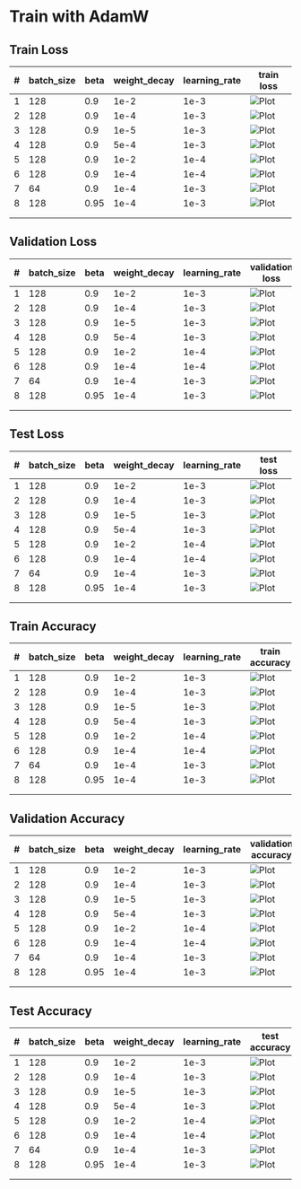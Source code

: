 # Train with AdamW

## Train Loss

| #   | batch_size | beta | weight_decay | learning_rate | train loss                                                         |
| --- | ---------- | ---- | ------------ | ------------- | ------------------------------------------------------------------ |
| 1   | 128        | 0.9  | 1e-2         | 1e-3          | ![Plot](./Plot/e=150_bs=128_b=0.9_lr=1e-3_wd=1e-2/train_loss.png)  |
| 2   | 128        | 0.9  | 1e-4         | 1e-3          | ![Plot](./Plot/e=150_bs=128_b=0.9_lr=1e-3_wd=1e-4/train_loss.png)  |
| 3   | 128        | 0.9  | 1e-5         | 1e-3          | ![Plot](./Plot/e=150_bs=128_b=0.9_lr=1e-3_wd=1e-5/train_loss.png)  |
| 4   | 128        | 0.9  | 5e-4         | 1e-3          | ![Plot](./Plot/e=150_bs=128_b=0.9_lr=1e-3_wd=5e-4/train_loss.png)  |
| 5   | 128        | 0.9  | 1e-2         | 1e-4          | ![Plot](./Plot/e=150_bs=128_b=0.9_lr=1e-4_wd=1e-2/train_loss.png)  |
| 6   | 128        | 0.9  | 1e-4         | 1e-4          | ![Plot](./Plot/e=150_bs=128_b=0.9_lr=1e-4_wd=1e-4/train_loss.png)  |
| 7   | 64         | 0.9  | 1e-4         | 1e-3          | ![Plot](./Plot/e=150_bs=64_b=0.9_lr=1e-3_wd=1e-4/train_loss.png)   |
| 8   | 128        | 0.95 | 1e-4         | 1e-3          | ![Plot](./Plot/e=100_bs=128_b=0.95_lr=1e-3_wd=1e-4/train_loss.png) |
|     |            |      |              |               |                                                                    |
|     |            |      |              |               |                                                                    |

## Validation Loss

| #   | batch_size | beta | weight_decay | learning_rate | validation loss                                                  |
| --- | ---------- | ---- | ------------ | ------------- | ---------------------------------------------------------------- |
| 1   | 128        | 0.9  | 1e-2         | 1e-3          | ![Plot](./Plot/e=150_bs=128_b=0.9_lr=1e-3_wd=1e-2/val_loss.png)  |
| 2   | 128        | 0.9  | 1e-4         | 1e-3          | ![Plot](./Plot/e=150_bs=128_b=0.9_lr=1e-3_wd=1e-4/val_loss.png)  |
| 3   | 128        | 0.9  | 1e-5         | 1e-3          | ![Plot](./Plot/e=150_bs=128_b=0.9_lr=1e-3_wd=1e-5/val_loss.png)  |
| 4   | 128        | 0.9  | 5e-4         | 1e-3          | ![Plot](./Plot/e=150_bs=128_b=0.9_lr=1e-3_wd=5e-4/val_loss.png)  |
| 5   | 128        | 0.9  | 1e-2         | 1e-4          | ![Plot](./Plot/e=150_bs=128_b=0.9_lr=1e-4_wd=1e-2/val_loss.png)  |
| 6   | 128        | 0.9  | 1e-4         | 1e-4          | ![Plot](./Plot/e=150_bs=128_b=0.9_lr=1e-4_wd=1e-4/val_loss.png)  |
| 7   | 64         | 0.9  | 1e-4         | 1e-3          | ![Plot](./Plot/e=150_bs=64_b=0.9_lr=1e-3_wd=1e-4/val_loss.png)   |
| 8   | 128        | 0.95 | 1e-4         | 1e-3          | ![Plot](./Plot/e=100_bs=128_b=0.95_lr=1e-3_wd=1e-4/val_loss.png) |
|     |            |      |              |               |                                                                  |
|     |            |      |              |               |                                                                  |

## Test Loss

| #   | batch_size | beta | weight_decay | learning_rate | test loss                                                         |
| --- | ---------- | ---- | ------------ | ------------- | ----------------------------------------------------------------- |
| 1   | 128        | 0.9  | 1e-2         | 1e-3          | ![Plot](./Plot/e=150_bs=128_b=0.9_lr=1e-3_wd=1e-2/test_loss.png)  |
| 2   | 128        | 0.9  | 1e-4         | 1e-3          | ![Plot](./Plot/e=150_bs=128_b=0.9_lr=1e-3_wd=1e-4/test_loss.png)  |
| 3   | 128        | 0.9  | 1e-5         | 1e-3          | ![Plot](./Plot/e=150_bs=128_b=0.9_lr=1e-3_wd=1e-5/test_loss.png)  |
| 4   | 128        | 0.9  | 5e-4         | 1e-3          | ![Plot](./Plot/e=150_bs=128_b=0.9_lr=1e-3_wd=5e-4/test_loss.png)  |
| 5   | 128        | 0.9  | 1e-2         | 1e-4          | ![Plot](./Plot/e=150_bs=128_b=0.9_lr=1e-4_wd=1e-2/test_loss.png)  |
| 6   | 128        | 0.9  | 1e-4         | 1e-4          | ![Plot](./Plot/e=150_bs=128_b=0.9_lr=1e-4_wd=1e-4/test_loss.png)  |
| 7   | 64         | 0.9  | 1e-4         | 1e-3          | ![Plot](./Plot/e=150_bs=64_b=0.9_lr=1e-3_wd=1e-4/test_loss.png)   |
| 8   | 128        | 0.95 | 1e-4         | 1e-3          | ![Plot](./Plot/e=100_bs=128_b=0.95_lr=1e-3_wd=1e-4/test_loss.png) |
|     |            |      |              |               |                                                                   |
|     |            |      |              |               |                                                                   |

## Train Accuracy

| #   | batch_size | beta | weight_decay | learning_rate | train accuracy                                                         |
| --- | ---------- | ---- | ------------ | ------------- | ---------------------------------------------------------------------- |
| 1   | 128        | 0.9  | 1e-2         | 1e-3          | ![Plot](./Plot/e=150_bs=128_b=0.9_lr=1e-3_wd=1e-2/train_accuracy.png)  |
| 2   | 128        | 0.9  | 1e-4         | 1e-3          | ![Plot](./Plot/e=150_bs=128_b=0.9_lr=1e-3_wd=1e-4/train_accuracy.png)  |
| 3   | 128        | 0.9  | 1e-5         | 1e-3          | ![Plot](./Plot/e=150_bs=128_b=0.9_lr=1e-3_wd=1e-5/train_accuracy.png)  |
| 4   | 128        | 0.9  | 5e-4         | 1e-3          | ![Plot](./Plot/e=150_bs=128_b=0.9_lr=1e-3_wd=5e-4/train_accuracy.png)  |
| 5   | 128        | 0.9  | 1e-2         | 1e-4          | ![Plot](./Plot/e=150_bs=128_b=0.9_lr=1e-4_wd=1e-2/train_accuracy.png)  |
| 6   | 128        | 0.9  | 1e-4         | 1e-4          | ![Plot](./Plot/e=150_bs=128_b=0.9_lr=1e-4_wd=1e-4/train_accuracy.png)  |
| 7   | 64         | 0.9  | 1e-4         | 1e-3          | ![Plot](./Plot/e=150_bs=64_b=0.9_lr=1e-3_wd=1e-4/train_accuracy.png)   |
| 8   | 128        | 0.95 | 1e-4         | 1e-3          | ![Plot](./Plot/e=100_bs=128_b=0.95_lr=1e-3_wd=1e-4/train_accuracy.png) |
|     |            |      |              |               |                                                                        |
|     |            |      |              |               |                                                                        |

## Validation Accuracy

| #   | batch_size | beta | weight_decay | learning_rate | validation accuracy                                                  |
| --- | ---------- | ---- | ------------ | ------------- | -------------------------------------------------------------------- |
| 1   | 128        | 0.9  | 1e-2         | 1e-3          | ![Plot](./Plot/e=150_bs=128_b=0.9_lr=1e-3_wd=1e-2/val_accuracy.png)  |
| 2   | 128        | 0.9  | 1e-4         | 1e-3          | ![Plot](./Plot/e=150_bs=128_b=0.9_lr=1e-3_wd=1e-4/val_accuracy.png)  |
| 3   | 128        | 0.9  | 1e-5         | 1e-3          | ![Plot](./Plot/e=150_bs=128_b=0.9_lr=1e-3_wd=1e-5/val_accuracy.png)  |
| 4   | 128        | 0.9  | 5e-4         | 1e-3          | ![Plot](./Plot/e=150_bs=128_b=0.9_lr=1e-3_wd=5e-4/val_accuracy.png)  |
| 5   | 128        | 0.9  | 1e-2         | 1e-4          | ![Plot](./Plot/e=150_bs=128_b=0.9_lr=1e-4_wd=1e-2/val_accuracy.png)  |
| 6   | 128        | 0.9  | 1e-4         | 1e-4          | ![Plot](./Plot/e=150_bs=128_b=0.9_lr=1e-4_wd=1e-4/val_accuracy.png)  |
| 7   | 64         | 0.9  | 1e-4         | 1e-3          | ![Plot](./Plot/e=150_bs=64_b=0.9_lr=1e-3_wd=1e-4/val_accuracy.png)   |
| 8   | 128        | 0.95 | 1e-4         | 1e-3          | ![Plot](./Plot/e=100_bs=128_b=0.95_lr=1e-3_wd=1e-4/val_accuracy.png) |
|     |            |      |              |               |                                                                      |
|     |            |      |              |               |                                                                      |

## Test Accuracy

| #   | batch_size | beta | weight_decay | learning_rate | test accuracy                                                         |
| --- | ---------- | ---- | ------------ | ------------- | --------------------------------------------------------------------- |
| 1   | 128        | 0.9  | 1e-2         | 1e-3          | ![Plot](./Plot/e=150_bs=128_b=0.9_lr=1e-3_wd=1e-2/test_accuracy.png)  |
| 2   | 128        | 0.9  | 1e-4         | 1e-3          | ![Plot](./Plot/e=150_bs=128_b=0.9_lr=1e-3_wd=1e-4/test_accuracy.png)  |
| 3   | 128        | 0.9  | 1e-5         | 1e-3          | ![Plot](./Plot/e=150_bs=128_b=0.9_lr=1e-3_wd=1e-5/test_accuracy.png)  |
| 4   | 128        | 0.9  | 5e-4         | 1e-3          | ![Plot](./Plot/e=150_bs=128_b=0.9_lr=1e-3_wd=5e-4/test_accuracy.png)  |
| 5   | 128        | 0.9  | 1e-2         | 1e-4          | ![Plot](./Plot/e=150_bs=128_b=0.9_lr=1e-4_wd=1e-2/test_accuracy.png)  |
| 6   | 128        | 0.9  | 1e-4         | 1e-4          | ![Plot](./Plot/e=150_bs=128_b=0.9_lr=1e-4_wd=1e-4/test_accuracy.png)  |
| 7   | 64         | 0.9  | 1e-4         | 1e-3          | ![Plot](./Plot/e=150_bs=64_b=0.9_lr=1e-3_wd=1e-4/test_accuracy.png)   |
| 8   | 128        | 0.95 | 1e-4         | 1e-3          | ![Plot](./Plot/e=100_bs=128_b=0.95_lr=1e-3_wd=1e-4/test_accuracy.png) |
|     |            |      |              |               |                                                                       |
|     |            |      |              |               |                                                                       |

